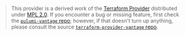 > This provider is a derived work of the [Terraform Provider](https://github.com/terraform-providers/terraform-provider-vantage)
> distributed under [MPL 2.0](https://www.mozilla.org/en-US/MPL/2.0/). If you encounter a bug or missing feature,
> first check the [`pulumi-vantage` repo](/issues); however, if that doesn't turn up anything,
> please consult the source [`terraform-provider-vantage` repo](https://github.com/terraform-providers/terraform-provider-vantage/issues).
